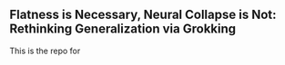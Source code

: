 ## Flatness is Necessary, Neural Collapse is Not: Rethinking Generalization via Grokking

This is the repo for 
